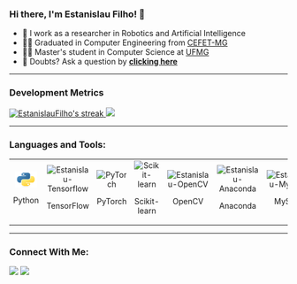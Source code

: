 ### Hi there, I'm Estanislau Filho! 👋



- 🔭 I work as a researcher in Robotics and Artificial Intelligence
- :man_student: Graduated in Computer Engineering from [CEFET-MG](https://www.cefetmg.br/)
- :man_scientist: Master's student in Computer Science at [UFMG](https://ufmg.br/)
- 💬 Doubts? Ask a question by [**clicking here**](https://github.com/EstanislauFilho/EstanislauFilho/issues)

***

### Development Metrics

<picture>
<a href="https://github.com/EstanislauFilho/github-readme-streak-stats">
    <img width="49%" title="🔥 Get streak stats for your profile at git.io/streak-stats" alt="EstanislauFilho's streak" src="https://github-readme-streak-stats.herokuapp.com/?user=EstanislauFilho&theme=black-ice&hide_border=true&stroke=0000&background=060A0CD0"/>
</a>
</picture>

<picture>
<source 
  srcset="https://github-readme-stats.vercel.app/api?username=EstanislauFilho&show_icons=true&theme=dark"
/>
<source
  srcset="https://github-readme-stats.vercel.app/api?username=anuraghazra&show_icons=true"
/>
<img width="49%" src="https://github-readme-stats.vercel.app/api?username=anuraghazra&show_icons=true" />
</picture>

***

### Languages and Tools:
<table>
  <tr>
    <td style="text-align: center;">
      <img align="center" alt="Estanislau-Python" height="30" width="40" src="https://raw.githubusercontent.com/devicons/devicon/master/icons/python/python-original.svg">
      <p>Python</p>
    </td>
    <td style="text-align: center;">
      <img align="center" alt="Estanislau-Tensorflow" height="30" width="40" src="https://cdn.jsdelivr.net/gh/devicons/devicon/icons/tensorflow/tensorflow-original.svg">
      <p>TensorFlow</p>
    </td>
    <td style="text-align: center;">
      <img align="center" alt="PyTorch" height="30" width="40" src="https://cdn.jsdelivr.net/gh/devicons/devicon/icons/pytorch/pytorch-original.svg">
      <p>PyTorch</p>
    </td>
    <td style="text-align: center;">
      <img align="center" alt="Scikit-learn" height="30" width="40" src="https://upload.wikimedia.org/wikipedia/commons/0/05/Scikit_learn_logo_small.svg">
      <p>Scikit-learn</p>
    </td>
    <td style="text-align: center;">
      <img align="center" alt="Estanislau-OpenCV" height="30" width="40" src="https://cdn.jsdelivr.net/gh/devicons/devicon/icons/opencv/opencv-original-wordmark.svg">
      <p>OpenCV</p>
    </td>
    <td style="text-align: center;">
      <img align="center" alt="Estanislau-Anaconda" height="30" width="40" src="https://cdn.jsdelivr.net/gh/devicons/devicon/icons/anaconda/anaconda-original.svg">
      <p>Anaconda</p>
    </td>
    <td style="text-align: center;">
      <img align="center" alt="Estanislau-MySQL" height="30" width="40" src="https://cdn.jsdelivr.net/gh/devicons/devicon/icons/mysql/mysql-original-wordmark.svg">
      <p>MySQL</p>
    </td>
    <td style="text-align: center;">
      <img align="center" alt="Estanislau-Mongo" height="30" width="40" src="https://cdn.jsdelivr.net/gh/devicons/devicon/icons/mongodb/mongodb-original-wordmark.svg">
      <p>MongoDB</p>
    </td>
    <td style="text-align: center;">
      <img align="center" alt="Estanislau-git" height="30" width="40" src="https://cdn.jsdelivr.net/gh/devicons/devicon/icons/git/git-original-wordmark.svg">
      <p>Git</p>
    </td>
    <td style="text-align: center;">
      <img align="center" alt="Estanislau-Linux" height="30" width="40" src="https://cdn.jsdelivr.net/gh/devicons/devicon/icons/linux/linux-original.svg">
      <p>Linux</p>
    </td>
    <td style="text-align: center;">
      <img align="center" alt="Estanislau-Raspberry" height="30" width="40" src="https://cdn.jsdelivr.net/gh/devicons/devicon/icons/raspberrypi/raspberrypi-original.svg">
      <p>Raspberry Pi</p>
    </td>
    <td style="text-align: center;">
      <img align="center" alt="Estanislau-Arduino" height="30" width="40" src="https://cdn.jsdelivr.net/gh/devicons/devicon/icons/arduino/arduino-original-wordmark.svg">
      <p>Arduino</p>
    </td>
  </tr>
</table>


          


***

### Connect With Me:
<div> 
  <a href="https://www.linkedin.com/in/estanislau-sena-filho/" target="_blank"><img src="https://img.shields.io/badge/-LinkedIn-%230077B5?style=for-the-badge&logo=linkedin&logoColor=white" target="_blank"></a> 
  <a href="estanislau.sena@gmail.com" target="_blank"><img src="https://img.shields.io/badge/Gmail-D14836?style=for-the-badge&logo=gmail&logoColor=white"></a> 
</div>


